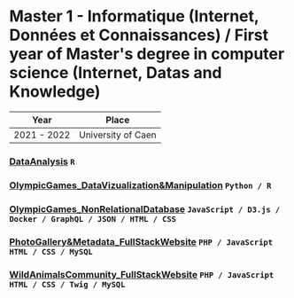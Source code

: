 # Master 1 - Informatique (Internet, Données et Connaissances) / First year of Master's degree in computer science (Internet, Datas and Knowledge)

| Year        | Place              |
| ----------- | ------------------ |
| 2021 - 2022 | University of Caen |

### [DataAnalysis](/master1/DataAnalysis) `R`

### [OlympicGames_DataVizualization&Manipulation](/master1/OlympicGames_DataVizualization&Manipulation) `Python / R`

### [OlympicGames_NonRelationalDatabase](/master1/OlympicGames_NonRelationalDatabase) `JavaScript / D3.js / Docker / GraphQL / JSON / HTML / CSS`

### [PhotoGallery&Metadata_FullStackWebsite](/master1/PhotoGallery&Metadata_FullStackWebsite) `PHP / JavaScript HTML / CSS / MySQL`

### [WildAnimalsCommunity_FullStackWebsite](/master1/WildAnimalsCommunity_FullStackWebsite) `PHP / JavaScript HTML / CSS / Twig / MySQL`
